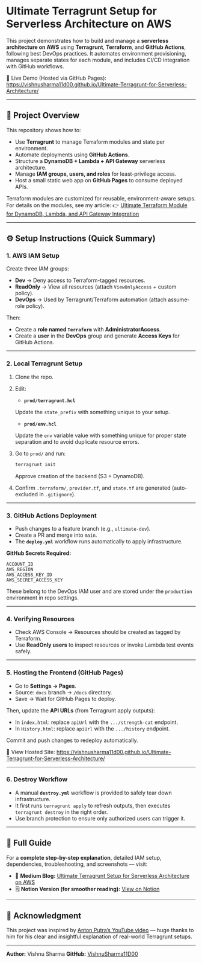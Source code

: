 # Ultimate Terragrunt Setup for Serverless Architecture on AWS

This project demonstrates how to build and manage a **serverless architecture on AWS** using **Terragrunt**, **Terraform**, and **GitHub Actions**, following best DevOps practices.
It automates environment provisioning, manages separate states for each module, and includes CI/CD integration with GitHub workflows.

🔗 Live Demo (Hosted via GitHub Pages):
https://vishnusharma11d00.github.io/Ultimate-Terragrunt-for-Serverless-Architecture/

---

## 🧩 Project Overview

This repository shows how to:

- Use **Terragrunt** to manage Terraform modules and state per environment.
- Automate deployments using **GitHub Actions**.
- Structure a **DynamoDB + Lambda + API Gateway** serverless architecture.
- Manage **IAM groups, users, and roles** for least-privilege access.
- Host a small static web app on **GitHub Pages** to consume deployed APIs.

Terraform modules are customized for reusable, environment-aware setups.
For details on the modules, see my article:
👉 [Ultimate Terraform Module for DynamoDB, Lambda, and API Gateway Integration](https://medium.com/@vishnusharma11d00/ultimate-terraform-module-for-dynamodb-lambda-and-api-gateway-integration-a18cee830e30)

---

## ⚙️ Setup Instructions (Quick Summary)

### 1. AWS IAM Setup

Create three IAM groups:

- **Dev** → Deny access to Terraform-tagged resources.
- **ReadOnly** → View all resources (attach `ViewOnlyAccess` + custom policy).
- **DevOps** → Used by Terragrunt/Terraform automation (attach assume-role policy).

Then:

- Create a **role named `Terraform`** with **AdministratorAccess**.
- Create a **user** in the **DevOps** group and generate **Access Keys** for GitHub Actions.

---

### 2. Local Terragrunt Setup

1. Clone the repo.
2. Edit:

   - **`prod/terragrunt.hcl`**

   Update the `state_prefix` with something unique to your setup.

   - **`prod/env.hcl`**

   Update the `env` variable value with something unique for proper state separation and to avoid duplicate resource errors.

3. Go to `prod/` and run:

   ```bash
   terragrunt init
   ```

   Approve creation of the backend (S3 + DynamoDB).

4. Confirm `.terraform/`, `provider.tf`, and `state.tf` are generated (auto-excluded in `.gitignore`).

---

### 3. GitHub Actions Deployment

- Push changes to a feature branch (e.g., `ultimate-dev`).
- Create a PR and merge into `main`.
- The **`deploy.yml`** workflow runs automatically to apply infrastructure.

**GitHub Secrets Required:**

```
ACCOUNT_ID
AWS_REGION
AWS_ACCESS_KEY_ID
AWS_SECRET_ACCESS_KEY
```

These belong to the DevOps IAM user and are stored under the `production` environment in repo settings.

---

### 4. Verifying Resources

- Check AWS Console → Resources should be created as tagged by Terraform.
- Use **ReadOnly users** to inspect resources or invoke Lambda test events safely.

---

### 5. Hosting the Frontend (GitHub Pages)

- Go to **Settings → Pages**.
- Source: `docs` branch → `/docs` directory.
- Save → Wait for GitHub Pages to deploy.

Then, update the **API URLs** (from Terragrunt apply outputs):

- In `index.html`: replace `apiUrl` with the `.../strength-cat` endpoint.
- In `History.html`: replace `apiUrl` with the `.../history` endpoint.

Commit and push changes to redeploy automatically.

🔗 View Hosted Site:
https://vishnusharma11d00.github.io/Ultimate-Terragrunt-for-Serverless-Architecture/

---

### 6. Destroy Workflow

- A manual **`destroy.yml`** workflow is provided to safely tear down infrastructure.
- It first runs `terragrunt apply` to refresh outputs, then executes `terragrunt destroy` in the right order.
- Use branch protection to ensure only authorized users can trigger it.

---

## 🧠 Full Guide

For a **complete step-by-step explanation**, detailed IAM setup, dependencies, troubleshooting, and screenshots — visit:

- 📘 **Medium Blog:** [Ultimate Terragrunt Setup for Serverless Architecture on AWS](https://medium.com/@vishnusharma11d00/ultimate-terragrunt-setup-for-serverless-architecture-on-aws-f2c8a335af60)
- 🗒️ **Notion Version (for smoother reading):** [View on Notion](https://ribbon-magazine-fa4.notion.site/Ultimate-Terragrunt-Setup-for-Serverless-Architecture-on-AWS-27fb357ef2658049b29dfe934028dc80?source=copy_link)

---

## 🙏 Acknowledgment

This project was inspired by [Anton Putra’s YouTube video](https://youtu.be/yduHaOj3XMg?si=f0wWYmmd1TFwRENS) — huge thanks to him for his clear and insightful explanation of real-world Terragrunt setups.

---

**Author:** Vishnu Sharma
**GitHub:** [VishnuSharma11D00](https://github.com/VishnuSharma11D00)
